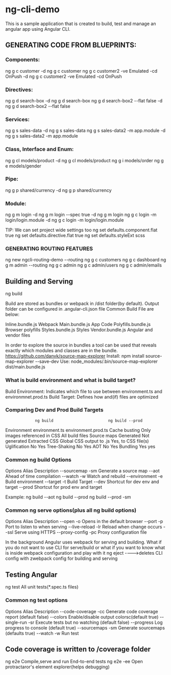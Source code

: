 # ng-cli-demo
This is a sample application that is created to build, test and manage an angular app using Angular CLI.

## GENERATING CODE FROM BLUEPRINTS:
### Components:
ng g c customer -d
ng g c customer
ng g c customer2 -ve Emulated -cd OnPush -d
ng g c customer2 -ve Emulated -cd OnPush

### Directives:
ng g d search-box -d
ng g d search-box
ng g d search-box2 --flat false -d
ng g d search-box2 --flat false

### Services:
ng g s sales-data -d
ng g s sales-data
ng g s sales-data2 -m app.module -d
ng g s sales-data2 -m app.module

### Class, Interface and Enum: 
ng g cl models/product -d
ng g cl models/product
ng g i models/order
ng g e models/gender

### Pipe:
ng g p shared/currency -d
ng g p shared/currency

### Module:
ng g m login -d
ng g m login --spec true -d
ng g m login
ng g c login -m login/login.module -d
ng g c login -m login/login.module

TIP: We can set project wide settings too
ng set defaults.component.flat true
ng set defaults.directive.flat true
ng set defaults.styleExt scss


### GENERATING ROUTING FEATURES
ng new ngcli-routing-demo --routing
ng g c customers
ng g c dashboard
ng g m admin --routing
ng g c admin
ng g c admin/users
ng g c admin/emails

## Building and Serving 

ng build <options>

Build are stored as bundles or webpack in /dist folder(by default).
Output folder can be configured in .angular-cli.json file
Common Build File are below:

Inline.bundle.js       Webpack
Main.bundle.js         App Code
Polyfills.bundle.js    Browser polyfills
Styles.bundle.js       Styles
Vendor.bundle.js       Angular and vendor files

In order to explore the source in bundles a tool can be used that 
reveals exactly which modules and classes are in the bundle.
https://github.com/danvk/source-map-explorer
Install:  npm install source-map-explorer  --save-dev
Use: node_modules/.bin/source-map-explorer dist/main.bundle.js


### What is build environment and what is build target?
Build Environment: Indicates which file  to use between environment.ts and environmnet.prod.ts
Build Target: Defines how and(if) files are optimized 

### Comparing Dev and Prod Build Targets 
                 ng build                        ng build --prod
Environment      environment.ts                  environment.prod.ts
Cache busting    Only images referenced in CSS   All build files
Source maps      Generated                       Not generated
Extracted CSS    Global CSS output to .js        Yes, to CSS file(s)
Uglification     No                              Yes
Tree-Shaking     No                              Yes
AOT              No                              Yes
Bundling         Yes                             yes
			
### Common ng build Options
Options             Alias               Description
--sourcemap         -sm                 Generate a source map
--aot                                   Ahead of time compilation
--watch              -w                 Watch and rebuild 
--environment        -e                 Build environment
--target             -t                 Build Target
--dev                                   Shortcut for dev env and target
--prod                                  Shortcut for prod env and target

Example:
ng build --aot
ng build --prod
ng build --prod -sm

### Common ng serve options(plus all ng build options)
Options         Alias       Description
--open          -o          Opens in the default browser
--port          -p          Port to listen to when serving
--live-reload   -lr         Reload when change occurs
--ssl                       Serve using HTTPS
--proxy-config  -pc         Proxy configuration file

In the background Angulsr uses webpack for serving and building. 
What if you do not want to use CLI for serve/build or 
what if you want to know what is inside webpack configuration and play with it
ng eject ---->deletes CLI config with zwebpack config for building and serving 

## Testing Angular
ng test All unit tests(*.spec.ts files)

### Common ng test options
Options                  Alias       Description
--code-coverage          -cc         Generate code coverage report (default false)
--colors                             Enable/disable output colorsc(default true)
--single-run             -sr         Execute tests but no watching (default false)
--progress                           Log progress to console (default true)
--sourcemaps             -sm         Generate sourcemaps (defaults true)
--watch                  -w          Run test 

## Code coverage is written to /coverage folder 

ng e2e Compile,serve and run End-to-end tests 
ng e2e -ee Open protractaror's element explorer(helps debugging)

